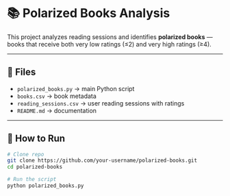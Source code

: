 # 📚 Polarized Books Analysis

This project analyzes reading sessions and identifies **polarized books** — books that receive both very low ratings (≤2) and very high ratings (≥4).

---

## 📂 Files
- `polarized_books.py` → main Python script  
- `books.csv` → book metadata  
- `reading_sessions.csv` → user reading sessions with ratings  
- `README.md` → documentation  

---

## 🚀 How to Run

```bash
# Clone repo
git clone https://github.com/your-username/polarized-books.git
cd polarized-books

# Run the script
python polarized_books.py